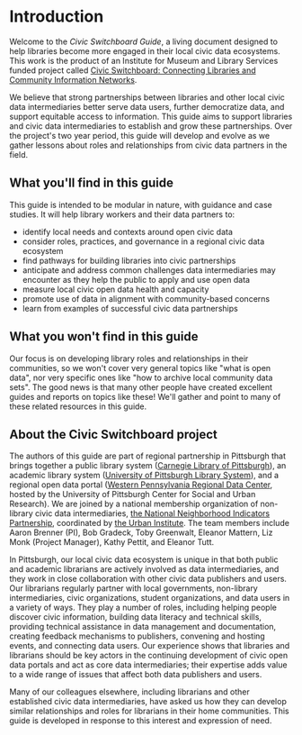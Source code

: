 # Introduction

Welcome to the _Civic Switchboard Guide_, a living document designed to help libraries become more engaged in their local civic data ecosystems. This work is the product of an Institute for Museum and Library Services funded project called [Civic Switchboard: Connecting Libraries and Community Information Networks](https://civic-switchboard.github.io/). 

We believe that strong partnerships between libraries and other local civic data intermediaries better serve data users, further democratize data, and support equitable access to information. This guide aims to support libraries and civic data intermediaries to establish and grow these partnerships. Over the project's two year period, this guide will develop and evolve as we gather lessons about roles and relationships from civic data partners in the field.

## What you'll find in this guide

This guide is intended to be modular in nature, with guidance and case studies. It will help library workers and their data partners to:

* identify local needs and contexts around open civic data
* consider roles, practices, and governance in a regional civic data ecosystem
* find pathways for building libraries into civic partnerships
* anticipate and address common challenges data intermediaries may encounter as they help the public to apply and use open data
* measure local civic open data health and capacity
* promote use of data in alignment with community-based concerns
* learn from examples of successful civic data partnerships

## What you won't find in this guide

Our focus is on developing library roles and relationships in their communities, so we won't cover very general topics like "what is open data", nor very specific ones like "how to archive local community data sets". The good news is that many other people have created excellent guides and reports on topics like these! We'll gather and point to many of these related resources in this guide.

## About the Civic Switchboard project

The authors of this guide are part of regional partnership in Pittsburgh that brings together a public library system \([Carnegie Library of Pittsburgh](https://www.carnegielibrary.org/)\), an academic library system \([University of Pittsburgh Library System](https://www.library.pitt.edu/)\), and a regional open data portal \([Western Pennsylvania Regional Data Center](http://www.wprdc.org/), hosted by the University of Pittsburgh Center for Social and Urban Research\). We are joined by a national membership organization of non-library civic data intermediaries, [the National Neighborhood Indicators Partnership](https://github.com/civic-switchboard/guide/tree/6d474c8c5966f7d2c5234b10e15626af6f15b288/National%20Neighborhood%20Indicators%20Partnership/README.md), coordinated by [the Urban Institute](https://www.urban.org/). The team members include Aaron Brenner \(PI\), Bob Gradeck, Toby Greenwalt, Eleanor Mattern, Liz Monk \(Project Manager\), Kathy Pettit, and Eleanor Tutt.

In Pittsburgh, our local civic data ecosystem is unique in that both public and academic librarians are actively involved as data intermediaries, and they work in close collaboration with other civic data publishers and users. Our librarians regularly partner with local governments, non-library intermediaries, civic organizations, student organizations, and data users in a variety of ways. They play a number of roles, including helping people discover civic information, building data literacy and technical skills, providing technical assistance in data management and documentation, creating feedback mechanisms to publishers, convening and hosting events, and connecting data users. Our experience shows that libraries and librarians should be key actors in the continuing development of civic open data portals and act as core data intermediaries; their expertise adds value to a wide range of issues that affect both data publishers and users.

Many of our colleagues elsewhere, including librarians and other established civic data intermediaries, have asked us how they can develop similar relationships and roles for librarians in their home communities. This guide is developed in response to this interest and expression of need.

